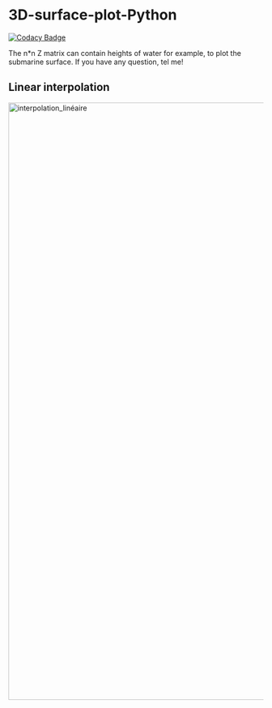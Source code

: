 # 3D-surface-plot-Python

[![Codacy Badge](https://api.codacy.com/project/badge/Grade/afc8dad8050b4363ad5b5dd7f2238d78)](https://app.codacy.com/manual/antoninlefevre45/3D-plot-Python?utm_source=github.com&utm_medium=referral&utm_content=antonin-lfv/3D-plot-Python&utm_campaign=Badge_Grade_Dashboard)

The n*n Z matrix can contain heights of water for example, to plot the submarine surface.
If you have any question, tel me!

## Linear interpolation

<img width="1177" alt="interpolation_linéaire" src="https://user-images.githubusercontent.com/63207451/92334896-65152f00-f092-11ea-9b81-fd24accc9d89.png">
